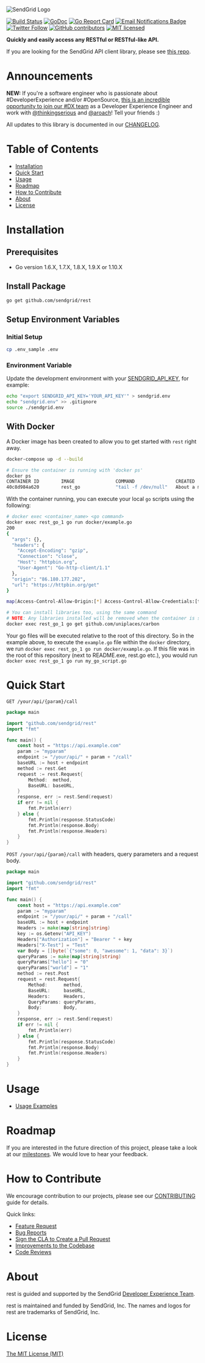 ![SendGrid Logo](https://uiux.s3.amazonaws.com/2016-logos/email-logo%402x.png)

[![Build Status](https://travis-ci.org/sendgrid/rest.svg?branch=master)](https://travis-ci.org/sendgrid/rest)
[![GoDoc](https://godoc.org/github.com/sendgrid/rest?status.png)](http://godoc.org/github.com/sendgrid/rest)
[![Go Report Card](https://goreportcard.com/badge/github.com/sendgrid/rest)](https://goreportcard.com/report/github.com/sendgrid/rest)
[![Email Notifications Badge](https://dx.sendgrid.com/badge/go)](https://dx.sendgrid.com/newsletter/go)
[![Twitter Follow](https://img.shields.io/twitter/follow/sendgrid.svg?style=social&label=Follow)](https://twitter.com/sendgrid)
[![GitHub contributors](https://img.shields.io/github/contributors/sendgrid/rest.svg)](https://github.com/sendgrid/rest/graphs/contributors)
[![MIT licensed](https://img.shields.io/badge/license-MIT-blue.svg)](./LICENSE.md)

**Quickly and easily access any RESTful or RESTful-like API.**

If you are looking for the SendGrid API client library, please see [this repo](https://github.com/sendgrid/sendgrid-go).

# Announcements
**NEW:** If you're a software engineer who is passionate about #DeveloperExperience and/or #OpenSource, [this is an incredible opportunity to join our #DX team](https://sendgrid.com/careers/role/1421152/?gh_jid=1421152) as a Developer Experience Engineer and work with [@thinkingserious](https://github.com/thinkingserious) and [@aroach](https://github.com/aroach)! Tell your friends :)

All updates to this library is documented in our [CHANGELOG](https://github.com/sendgrid/rest/blob/master/CHANGELOG.md).

# Table of Contents
- [Installation](#installation)
- [Quick Start](#quick-start)
- [Usage](#usage)
- [Roadmap](#roadmap)
- [How to Contribute](#contribute)
- [About](#about)
- [License](#license)

<a name="installation"></a>
# Installation

## Prerequisites

- Go version 1.6.X, 1.7.X, 1.8.X, 1.9.X or 1.10.X

## Install Package

```bash
go get github.com/sendgrid/rest
```

## Setup Environment Variables

### Initial Setup

```bash
cp .env_sample .env
```

### Environment Variable

Update the development environment with your [SENDGRID_API_KEY](https://app.sendgrid.com/settings/api_keys), for example:

```bash
echo "export SENDGRID_API_KEY='YOUR_API_KEY'" > sendgrid.env
echo "sendgrid.env" >> .gitignore
source ./sendgrid.env
```

## With Docker

A Docker image has been created to allow you to get started with `rest` right away.

```bash
docker-compose up -d --build

# Ensure the container is running with 'docker ps'
docker ps
CONTAINER ID        IMAGE               COMMAND               CREATED              STATUS              PORTS               NAMES
40c8d984a620        rest_go             "tail -f /dev/null"   About a minute ago   Up About a minute                       rest_go_1
```

With the container running, you can execute your local `go` scripts using the following:

```bash
# docker exec <container_name> <go command>
docker exec rest_go_1 go run docker/example.go
200
{
  "args": {},
  "headers": {
    "Accept-Encoding": "gzip",
    "Connection": "close",
    "Host": "httpbin.org",
    "User-Agent": "Go-http-client/1.1"
  },
  "origin": "86.180.177.202",
  "url": "https://httpbin.org/get"
}

map[Access-Control-Allow-Origin:[*] Access-Control-Allow-Credentials:[true] Via:[1.1 vegur] Connection:[keep-alive] Server:[gunicorn/19.9.0] Date:[Tue, 02 Oct 2018 18:20:43 GMT] Content-Type:[application/json] Content-Length:[233]]

# You can install libraries too, using the same command
# NOTE: Any libraries installed will be removed when the container is stopped.
docker exec rest_go_1 go get github.com/uniplaces/carbon
```

Your go files will be executed relative to the root of this directory. So in the example above, to execute the `example.go` file within the `docker` directory, we run `docker exec rest_go_1 go run docker/example.go`. If this file was in the root of this repository (next to README.exe, rest.go etc.), you would run `docker exec rest_go_1 go run my_go_script.go`

<a name="quick-start"></a>
# Quick Start

`GET /your/api/{param}/call`

```go
package main

import "github.com/sendgrid/rest"
import "fmt"

func main() {
	const host = "https://api.example.com"
	param := "myparam"
	endpoint := "/your/api/" + param + "/call"
	baseURL := host + endpoint
	method := rest.Get
	request := rest.Request{
		Method:  method,
		BaseURL: baseURL,
	}
	response, err := rest.Send(request)
	if err != nil {
		fmt.Println(err)
	} else {
		fmt.Println(response.StatusCode)
		fmt.Println(response.Body)
		fmt.Println(response.Headers)
	}
}
```

`POST /your/api/{param}/call` with headers, query parameters and a request body.

```go
package main

import "github.com/sendgrid/rest"
import "fmt"

func main() {
	const host = "https://api.example.com"
	param := "myparam"
	endpoint := "/your/api/" + param + "/call"
	baseURL := host + endpoint
	Headers := make(map[string]string)
	key := os.Getenv("API_KEY")
	Headers["Authorization"] = "Bearer " + key
	Headers["X-Test"] = "Test"
	var Body = []byte(`{"some": 0, "awesome": 1, "data": 3}`)
	queryParams := make(map[string]string)
	queryParams["hello"] = "0"
	queryParams["world"] = "1"
	method := rest.Post
	request = rest.Request{
		Method:      method,
		BaseURL:     baseURL,
		Headers:     Headers,
		QueryParams: queryParams,
		Body:        Body,
	}
	response, err := rest.Send(request)
	if err != nil {
		fmt.Println(err)
	} else {
		fmt.Println(response.StatusCode)
		fmt.Println(response.Body)
		fmt.Println(response.Headers)
	}
}
```

<a name="usage"></a>
# Usage

- [Usage Examples](USAGE.md)

<a name="roadmap"></a>
# Roadmap

If you are interested in the future direction of this project, please take a look at our [milestones](https://github.com/sendgrid/rest/milestones). We would love to hear your feedback.

<a name="contribute"></a>
# How to Contribute

We encourage contribution to our projects, please see our [CONTRIBUTING](https://github.com/sendgrid/rest/blob/master/CONTRIBUTING.md) guide for details.

Quick links:

- [Feature Request](https://github.com/sendgrid/rest/blob/master/CONTRIBUTING.md#feature-request)
- [Bug Reports](https://github.com/sendgrid/rest/blob/master/CONTRIBUTING.md#submit-a-bug-report)
- [Sign the CLA to Create a Pull Request](https://github.com/sendgrid/rest/blob/master/CONTRIBUTING.md#cla)
- [Improvements to the Codebase](https://github.com/sendgrid/rest/blob/master/CONTRIBUTING.md#improvements-to-the-codebase)
- [Code Reviews](https://github.com/sendgrid/rest/blob/master/CONTRIBUTING.md#code-reviews)

<a name="about"></a>
# About

rest is guided and supported by the SendGrid [Developer Experience Team](mailto:dx@sendgrid.com).

rest is maintained and funded by SendGrid, Inc. The names and logos for rest are trademarks of SendGrid, Inc.

<a name="license"></a>
# License
[The MIT License (MIT)](LICENSE.md)
